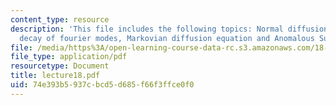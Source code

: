```yaml
---
content_type: resource
description: 'This file includes the following topics: Normal diffusion, Exponential
  decay of fourier modes, Markovian diffusion equation and Anomalous Subdiffusion.'
file: /media/https%3A/open-learning-course-data-rc.s3.amazonaws.com/18-366-random-walks-and-diffusion-fall-2006/74e393b5937cbcd5d685f66f3ffce0f0_lecture18.pdf
file_type: application/pdf
resourcetype: Document
title: lecture18.pdf
uid: 74e393b5-937c-bcd5-d685-f66f3ffce0f0
---
```

